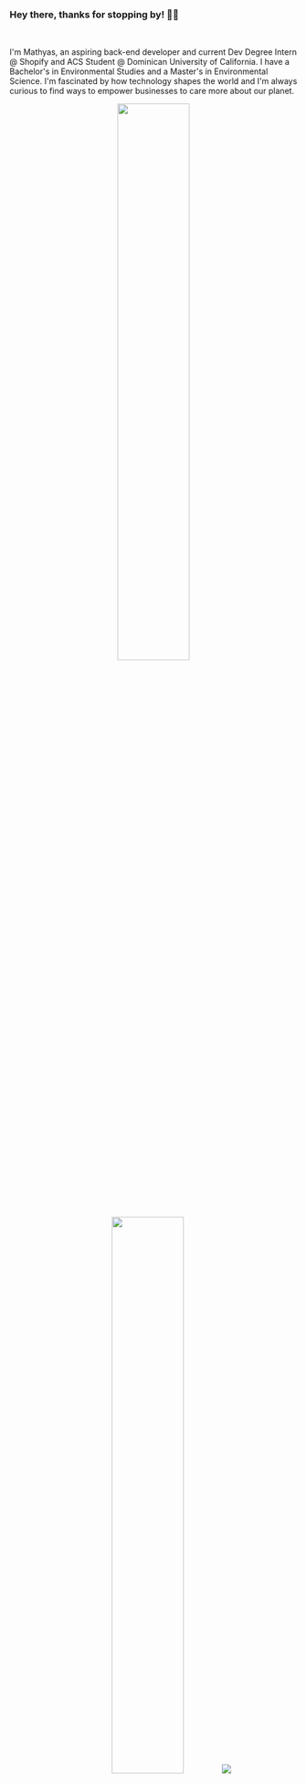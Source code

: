 ### Hey there, thanks for stopping by! 👋🌊
<br />
<p>I'm Mathyas, an aspiring back-end developer and current Dev Degree Intern @ Shopify and ACS Student @ Dominican University of California. I have a Bachelor's in Environmental Studies and a Master's in Environmental Science. I'm fascinated by how technology shapes the world and I'm always curious to find ways to empower businesses to care more about our planet.</p>

<p align="center">
  <img height="50%" width="auto" src="https://github-readme-stats-mathyasps-projects.vercel.app/api?username=mathyasp&show_icons=true&theme=bear&hide_border=true&bg_color=00000000">
  <img height="50%" width="auto" src="https://github-readme-stats-mathyasps-projects.vercel.app/api/top-langs/?username=mathyasp&layout=compact&hide_border=true&theme=bear&bg_color=00000000&langs_count=6&hide=jupyter%20notebook,tex,css,php,html,handlebars,mako,procfile">
  <img src ="https://github-readme-streak-stats.herokuapp.com?user=mathyasp&theme=bear&hide_border=true&background=FFFFFF00">
</p>
